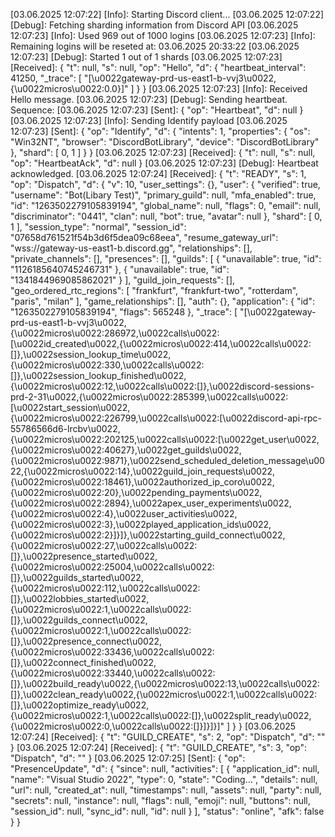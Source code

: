 [03.06.2025 12:07:22] [Info]: Starting Discord client...
[03.06.2025 12:07:22] [Debug]: Fetching sharding information from Discord API
[03.06.2025 12:07:23] [Info]: Used 969 out of 1000 logins
[03.06.2025 12:07:23] [Info]: Remaining logins will be reseted at: 03.06.2025 20:33:22
[03.06.2025 12:07:23] [Debug]: Started 1 out of 1 shards
[03.06.2025 12:07:23] [Received]: {
  "t": null,
  "s": null,
  "op": "Hello",
  "d": {
    "heartbeat_interval": 41250,
    "_trace": [
      "[\u0022gateway-prd-us-east1-b-vvj3\u0022,{\u0022micros\u0022:0.0}]"
    ]
  }
}
[03.06.2025 12:07:23] [Info]: Received Hello message.
[03.06.2025 12:07:23] [Debug]: Sending heartbeat. Sequence: 
[03.06.2025 12:07:23] [Sent]: {
  "op": "Heartbeat",
  "d": null
}
[03.06.2025 12:07:23] [Info]: Sending Identify payload
[03.06.2025 12:07:23] [Sent]: {
  "op": "Identify",
  "d": {
    "intents": 1,
    "properties": {
      "os": "Win32NT",
      "browser": "DiscordBotLibrary",
      "device": "DiscordBotLibrary"
    },
    "shard": [
      0,
      1
    ]
  }
}
[03.06.2025 12:07:23] [Received]: {
  "t": null,
  "s": null,
  "op": "HeartbeatAck",
  "d": null
}
[03.06.2025 12:07:23] [Debug]: Heartbeat acknowledged.
[03.06.2025 12:07:24] [Received]: {
  "t": "READY",
  "s": 1,
  "op": "Dispatch",
  "d": {
    "v": 10,
    "user_settings": {},
    "user": {
      "verified": true,
      "username": "Bot(Libary Test)",
      "primary_guild": null,
      "mfa_enabled": true,
      "id": "1263502279105839194",
      "global_name": null,
      "flags": 0,
      "email": null,
      "discriminator": "0441",
      "clan": null,
      "bot": true,
      "avatar": null
    },
    "shard": [
      0,
      1
    ],
    "session_type": "normal",
    "session_id": "07658d761521f54b3d6f5dea09c68eea",
    "resume_gateway_url": "wss://gateway-us-east1-b.discord.gg",
    "relationships": [],
    "private_channels": [],
    "presences": [],
    "guilds": [
      {
        "unavailable": true,
        "id": "1126185640745246731"
      },
      {
        "unavailable": true,
        "id": "1341844969085862021"
      }
    ],
    "guild_join_requests": [],
    "geo_ordered_rtc_regions": [
      "frankfurt",
      "frankfurt-two",
      "rotterdam",
      "paris",
      "milan"
    ],
    "game_relationships": [],
    "auth": {},
    "application": {
      "id": "1263502279105839194",
      "flags": 565248
    },
    "_trace": [
      "[\u0022gateway-prd-us-east1-b-vvj3\u0022,{\u0022micros\u0022:286972,\u0022calls\u0022:[\u0022id_created\u0022,{\u0022micros\u0022:414,\u0022calls\u0022:[]},\u0022session_lookup_time\u0022,{\u0022micros\u0022:330,\u0022calls\u0022:[]},\u0022session_lookup_finished\u0022,{\u0022micros\u0022:12,\u0022calls\u0022:[]},\u0022discord-sessions-prd-2-31\u0022,{\u0022micros\u0022:285399,\u0022calls\u0022:[\u0022start_session\u0022,{\u0022micros\u0022:226799,\u0022calls\u0022:[\u0022discord-api-rpc-55786566d6-lrcbv\u0022,{\u0022micros\u0022:202125,\u0022calls\u0022:[\u0022get_user\u0022,{\u0022micros\u0022:40627},\u0022get_guilds\u0022,{\u0022micros\u0022:9871},\u0022send_scheduled_deletion_message\u0022,{\u0022micros\u0022:14},\u0022guild_join_requests\u0022,{\u0022micros\u0022:18461},\u0022authorized_ip_coro\u0022,{\u0022micros\u0022:20},\u0022pending_payments\u0022,{\u0022micros\u0022:2894},\u0022apex_user_experiments\u0022,{\u0022micros\u0022:4},\u0022user_activities\u0022,{\u0022micros\u0022:3},\u0022played_application_ids\u0022,{\u0022micros\u0022:2}]}]},\u0022starting_guild_connect\u0022,{\u0022micros\u0022:27,\u0022calls\u0022:[]},\u0022presence_started\u0022,{\u0022micros\u0022:25004,\u0022calls\u0022:[]},\u0022guilds_started\u0022,{\u0022micros\u0022:112,\u0022calls\u0022:[]},\u0022lobbies_started\u0022,{\u0022micros\u0022:1,\u0022calls\u0022:[]},\u0022guilds_connect\u0022,{\u0022micros\u0022:1,\u0022calls\u0022:[]},\u0022presence_connect\u0022,{\u0022micros\u0022:33436,\u0022calls\u0022:[]},\u0022connect_finished\u0022,{\u0022micros\u0022:33440,\u0022calls\u0022:[]},\u0022build_ready\u0022,{\u0022micros\u0022:13,\u0022calls\u0022:[]},\u0022clean_ready\u0022,{\u0022micros\u0022:1,\u0022calls\u0022:[]},\u0022optimize_ready\u0022,{\u0022micros\u0022:1,\u0022calls\u0022:[]},\u0022split_ready\u0022,{\u0022micros\u0022:0,\u0022calls\u0022:[]}]}]}]"
    ]
  }
}
[03.06.2025 12:07:24] [Received]: {
  "t": "GUILD_CREATE",
  "s": 2,
  "op": "Dispatch",
  "d": ""
}
[03.06.2025 12:07:24] [Received]: {
  "t": "GUILD_CREATE",
  "s": 3,
  "op": "Dispatch",
  "d": ""
}
[03.06.2025 12:07:25] [Sent]: {
  "op": "PresenceUpdate",
  "d": {
    "since": null,
    "activities": [
      {
        "application_id": null,
        "name": "Visual Studio 2022",
        "type": 0,
        "state": "Coding...",
        "details": null,
        "url": null,
        "created_at": null,
        "timestamps": null,
        "assets": null,
        "party": null,
        "secrets": null,
        "instance": null,
        "flags": null,
        "emoji": null,
        "buttons": null,
        "session_id": null,
        "sync_id": null,
        "id": null
      }
    ],
    "status": "online",
    "afk": false
  }
}
